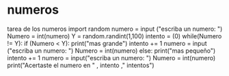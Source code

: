 # numeros
tarea de los numeros
import random
numero = input ("escriba un numero: ")
Numero = int(numero)
Y = random.randint(1,100)
intento = (0)
while(Numero != Y):
    if (Numero < Y):
        print("mas grande")
        intento += 1
        numero = input ("escriba un numero: ")
        Numero = int(numero)
    else:
        print("mas pequeño")
        intento += 1
        numero = input("escriba un numero: ")
        Numero = int(numero)
print("Acertaste el numero en " , intento ," intentos")
